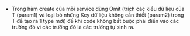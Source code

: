 - Trong hàm create của mỗi service dùng Omit (trích các kiểu dữ liệu của T (param1) và loại bỏ những Key dữ liệu không cần thiết (param2) trong T để tạo ra 1 type mới) để khi code không bắt buộc phải điền vào các trường đó vì các trường đó là các trường tự sinh ra.